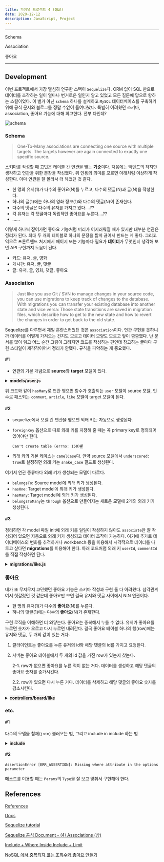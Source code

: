 ```yaml
---
title: 파이널 프로젝트 4 (Q&A)
date: 2020-12-12
description: JavaScript, Project
---
```


---

Schema 

Association

좋아요

---

## Development

이번 프로젝트에서 가장 열심히 연구한 스택이 `Sequelize`다. ORM 없이 SQL 만으로 데이터를 조작하는 일이 얼마나 번거로운 일인지 알고 있었고 모든 질문에 답으로 향하는 스킬이었다. 이 별거 아닌 `schema` 하나를 설계하고 `MySQL` 데이터베이스를 구축하기 위해 공식 문서와 블로그를 정말 수없이 들여다봤다. 특별히 어려웠던 스키마, association, 좋아요 기능에 대해 회고한다. 전부 다인데?

![schema](static/schema.png)

### Schema

> One-To-Many associations are connecting one source with multiple targets. The targets however are again connected to exactly one specific source.

스키마를 작성할 때 고민은 테이블 간 연관을 맺는 **기준**이다. 처음에는 백엔드의 처지만 생각하고 연관을 위한 문장을 작성했다. 위 인용의 의미를 모르면 아래처럼 이상하게 작성한다. 아마 연관을 잘 몰라서 더 헤맸던 것 같다. 

- 한 명의 유저(1)가 다수의 좋아요(N)를 누르고, 다수의 댓글(N)과 글(N)을 작성한다.
- 하나의 글(1)에는 하나의 영화 정보(1)와 다수의 댓글(N)이 존재한다.
- 다수의 댓글은 다수의 유저를 가지고 있다....??
- 각 유저는 각 댓글마다 독립적인 좋아요를 누른다.…??
- ......

이렇게 하나씩 짚어가면 좋아요 기능처럼 머리가 어지러워질 때가 있지만 대부분 연관은 정리가 된다. 최대 두 개의 테이블로 하나의 문장을 짧게 끊어서 만드는 게 좋다. 그리고 역으로 프론트엔드 처지에서 페이지 또는 기능마다 필요가 **데이터**가 무엇인지 생각해 보면 API 구현까지 도움이 된다.

- 카드: 유저, 글, 영화
- 게시판: 유저, 글, 댓글
- 글: 유저, 글, 영화, 댓글, 좋아요

### Association

> Just like you use Git / SVN to manage changes in your source code, you can use migrations to keep track of changes to the database. With migrations you can transfer your existing database into another state and vice versa: Those state transitions are saved in migration files, which describe how to get to the new state and how to revert the changes in order to get back to the old state.

Sequelize를 다루면서 제일 혼란스러웠던 것은 `association`이다. 연관 구현을 못하니까 데이터를 어떻게 가져오는 건지도 모르고 데이터 모양도 모르고 앞이 깜깜했다. 난 문서를 많이 읽고 어느 순간 그림이 그려지면 코드를 작성하는 편인데 참고하는 글마다 구현 스타일이 제각각이어서 정리가 안됐다. 규칙을 파악하는 게 중요했다.

#### #1

- 연관의 기본 개념으로 **source**와 **target** 모델이 있다.

<details><summary><span style="background-color:#f5f2f0"><strong>models/user.js</strong></span></summary>

```javascript
'use strict';
const {
  Model
} = require('sequelize');
module.exports = (sequelize, DataTypes) => {
  class user extends Model {
    /**
     * Helper method for defining associations.
     * This method is not a part of Sequelize lifecycle.
     * The `models/index` file will call this method automatically.
     */
    static associate(models) {
      // define association here
      user.hasMany(models.comment)
      user.hasMany(models.article)
      user.hasMany(models.like)
    }
  };
  user.init({
    oauth_id: DataTypes.STRING,
    nickname: DataTypes.STRING,
    email: DataTypes.STRING,
    password: DataTypes.STRING,
    age: DataTypes.INTEGER,
    gender: DataTypes.STRING
  }, {
    sequelize,
    modelName: 'user',
  });
  return user;
};
```

</details>

위 코드와 같이 `hasMany`로 연관 맺으면 함수가 호출되는 `user` 모델이 source 모델, 인수로 패스되는 `comment`, `article`, `like` 모델이 target 모델이 된다.

#### #2

- sequelize에서 모델 간 연관을 맺으면 외래 키는 자동으로 생성된다.

- `foreignKey` 옵션으로 따로 외래 키를 지정해 줄 때는 꼭 primary key로 정의되어 있어야만 한다.

  `Can't create table (errno: 150)`[#](https://dev.mysql.com/doc/refman/8.0/en/create-table-foreign-keys.html)

- 외래 키의 기본 케이스는 `camelCase`다. 만약 source 모델에서 `underscored: true`로 설정하면 외래 키는 `snake_case` 필드로 생성된다.

여기서 연관 종류마다 외래 키가 생성되는 모델이 다르다.

- `belongsTo`: Source model에 외래 키가 생성된다. 
- `hasOne`: Target model에 외래 키가 생성된다.
- `hasMany`: Target model에 외래 키가 생성된다.
- `belongsToMany`는 `through` 옵션으로 만들어지는 새로운 모델에 2개의 외래 키가 생성된다.

#### #3

정리하면 각 model 파일 init에 외래 키를 일일이 작성하지 않아도 `associate`만 잘 작성되어 있으면 자동으로 외래 키가 생성되고 데이터 조작이 가능하다. 여기에 추가로 데이터베이스의 변화를 추적하거나 workbench 등을 이용해서 시각적으로 데이터를 다루고 싶다면 **migrations**를 이용해야 한다. 아래 코드처럼 외래 키 `userId`, `commentId`를 직접 작성하면 된다. 

<details><summary><span style="background-color:#f5f2f0"><strong>migrations/like.js</strong></span></summary>

```javascript
'use strict';
module.exports = {
  up: async (queryInterface, Sequelize) => {
    await queryInterface.createTable('likes', {
      id: {
        allowNull: false,
        autoIncrement: true,
        primaryKey: true,
        type: Sequelize.INTEGER
      },
      userId: {
        type: Sequelize.INTEGER,
        references: {
          model: 'users',
          key: 'id'
        }
      },
      commentId: {
        type: Sequelize.INTEGER,
        references: {
          model: 'comments',
          key: 'id'
        }
      },
      createdAt: {
        allowNull: false,
        type: Sequelize.DATE,
        defaultValue: Sequelize.literal('CURRENT_TIMESTAMP')
      },
      updatedAt: {
        allowNull: false,
        type: Sequelize.DATE,
        defaultValue: Sequelize.literal('CURRENT_TIMESTAMP')
      }
    });
  },
  down: async (queryInterface, Sequelize) => {
    await queryInterface.dropTable('likes');
  }
};
```

</details>

### 좋아요

내가 또 무지무지 고민했던 좋아요 기능은 스키마 작성과 구현 둘 다 어려웠다. 삼각관계여서 헷갈렸던 것 같은데 좋아요만 보면 결국 유저와 댓글 사이에서 N:N 연관이다.

- 한 명의 유저(1)가 다수의 **좋아요**(N)를 누른다.
- 하나의 댓글(1)에는 다수의 **좋아요**(N)가 존재한다.

구현 로직을 이해하면 더 와닿는다. 좋아요는 중복해서 누를 수 없다. 유저가 좋아요를 누르면 숫자가 오르고 다시 누르면 내려간다. 결국 좋아요 테이블 하나의 행(row)에는 유저와 댓글, 두 개의 값이 있는 거다.

1. 클라이언트는 좋아요를 누른 유저의 id와 해당 댓글의 id를 가지고 요청한다.

2. 서버는 좋아요 테이블에서 두 개의 id 값을 가진 row가 있는지 찾는다.

   2-1. row가 없으면 좋아요를 누른 적이 없는 거다. 데이터를 생성하고 해당 댓글의 좋아요 숫자를 증가시킨다.

   2.2. row가 있으면 다시 누른 거다. 데이터를 삭제하고 해당 댓글의 좋아요 숫자를 감소시킨다.

<details><summary><span style="background-color:#f5f2f0"><strong>controllers/board/like</strong></span></summary>

```javascript
const model = require('../../models')

module.exports = async (req, res) => {
  const { token } = req.cookies

  // 토큰을 확인한다.
  if (token) {
    try {
      // 1. 유저, 댓글
      const { user, comment } = req.body 
      console.log(user, comment)
      // 2. 좋아요 테이블을 조회한다.
      const [data, created] = await model.like
        .findOrCreate({
          where: {
            userId: user,
            commentId: comment
          },
          // 2-1
          defaults: {  
            userId: user,
            commentId: comment
          }
        })

      // 2-1. 해당 행이 없으면 데이터 추가 & 좋아요 숫자 ++
      if (created) {
        await model.comment.increment('likecount', {
          where: {
            id: comment
          }
        })
        // 변경된 댓글 데이터
        res.status(200).send('좋아요 ++')
      }
      // 2-2 해당 행이 있으면 데이터 삭제 & 좋아요 숫자 --
      else {
        await model.like.destroy({
          where: {
            id: data.id
          }
        })
        await model.comment.decrement('likecount', {
          where: {
            id: comment
          }
        })
        // 변경된 댓글 데이터
        res.status(200).send('좋아요 --')
      }
    }
    catch (err) {
      res.status(500).send(err)
    }
  }
  else {
    res.status(401).send('유효하지 않은 토큰입니다.')
  }
}
```

</details>

### etc.

#### #1

다수의 모델을 함께(`join`) 불러오는 법, 그리고 include in include 하는 법

<details><summary><span style="background-color:#f5f2f0"><strong>include</strong></span></summary>

```javascript
const selectedArticle = await model.article.findOne({
  where: {
    id: id
  },
  include: [
    { model: model.user },
    { model: model.movie },
    {
      model: model.comment,
      include: [{ model: model.user }]
    }
    // include: [{ all: true }]
  ]
})
```

</details>

#### #2

`AssertionError [ERR_ASSERTION]: Missing where attribute in the options parameter`

메소드를 이용할 때는 `Params`의 `Type`을 잘 보고 맞춰서 구현해야 한다. 

## References

[References](https://sequelize.org/master/identifiers.html)

[Docs](https://sequelize.readthedocs.io/en/latest/)

[Sequelize tutorial](http://zetcode.com/javascript/sequelize/)

[Sequelize 공식 Document - (4) Associations (상)](https://velog.io/@cadenzah/sequelize-document-4)

[Include + Where Inside Include + Limit](https://github.com/sequelize/sequelize/issues/7064)

[NoSQL 에서 중복되지 않는 조회수와 좋아요 만들기](https://sub0709.tistory.com/205)